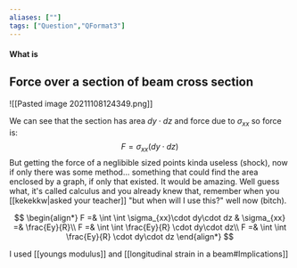 ```yaml
---
aliases: [""]
tags: ["Question","QFormat3"]
---
```


#### What is
## Force over a section of beam cross section
![[Pasted image 20211108124349.png]]

We can see that the section has area $dy \cdot dz$ and force due to $\sigma_{xx}$ so force is:
$$ F = \sigma_{xx}(dy\cdot dz) $$
But getting the force of a neglibible sized points kinda useless (shock), now if only there was some method... something that could find the area enclosed by a graph, if only that existed. It would be amazing.
Well guess what, it's called calculus and you already knew that, remember when you [[kekekkw|asked your teacher]] "but when will I use this?" well now (bitch).

$$ \begin{align*}
F =& \int \int \sigma_{xx}\cdot dy\cdot dz & \sigma_{xx} =& \frac{Ey}{R}\\
F =& \int \int \frac{Ey}{R} \cdot dy\cdot dz\\
F =& \int \int \frac{Ey}{R} \cdot dy\cdot dz
\end{align*} $$

I used [[youngs modulus]] and [[longitudinal strain in a beam#Implications]]